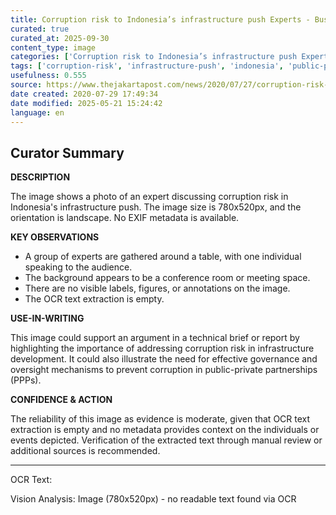 ```yaml
---
title: Corruption risk to Indonesia’s infrastructure push Experts - Business - The Jakarta Post
curated: true
curated_at: 2025-09-30
content_type: image
categories: ['Corruption risk to Indonesia’s infrastructure push Experts - Business - The Jakarta Post', 'Infrastructure Investment', 'PPP/P3']
tags: ['corruption-risk', 'infrastructure-push', 'indonesia', 'public-private-partnerships', 'ppp-contract', 'project-finance', 'due-diligence', 'risk-assessment', 'expert-commentary', 'business-news']
usefulness: 0.555
source: https://www.thejakartapost.com/news/2020/07/27/corruption-risk-to-indonesias-infrastructure-push-experts.html
date created: 2020-07-29 17:49:34
date modified: 2025-05-21 15:24:42
language: en
---
```

## Curator Summary

**DESCRIPTION**

The image shows a photo of an expert discussing corruption risk in Indonesia's infrastructure push. The image size is 780x520px, and the orientation is landscape. No EXIF metadata is available.

**KEY OBSERVATIONS**

* A group of experts are gathered around a table, with one individual speaking to the audience.
* The background appears to be a conference room or meeting space.
* There are no visible labels, figures, or annotations on the image.
* The OCR text extraction is empty.

**USE-IN-WRITING**

This image could support an argument in a technical brief or report by highlighting the importance of addressing corruption risk in infrastructure development. It could also illustrate the need for effective governance and oversight mechanisms to prevent corruption in public-private partnerships (PPPs).

**CONFIDENCE & ACTION**

The reliability of this image as evidence is moderate, given that OCR text extraction is empty and no metadata provides context on the individuals or events depicted. Verification of the extracted text through manual review or additional sources is recommended.

---

OCR Text:


Vision Analysis:
Image (780x520px) - no readable text found via OCR